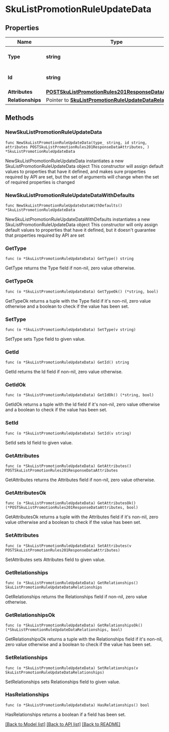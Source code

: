 # SkuListPromotionRuleUpdateData

## Properties

Name | Type | Description | Notes
------------ | ------------- | ------------- | -------------
**Type** | **string** | The resource&#39;s type | 
**Id** | **string** | The resource&#39;s id | 
**Attributes** | [**POSTSkuListPromotionRules201ResponseDataAttributes**](POSTSkuListPromotionRules201ResponseDataAttributes.md) |  | 
**Relationships** | Pointer to [**SkuListPromotionRuleUpdateDataRelationships**](SkuListPromotionRuleUpdateDataRelationships.md) |  | [optional] 

## Methods

### NewSkuListPromotionRuleUpdateData

`func NewSkuListPromotionRuleUpdateData(type_ string, id string, attributes POSTSkuListPromotionRules201ResponseDataAttributes, ) *SkuListPromotionRuleUpdateData`

NewSkuListPromotionRuleUpdateData instantiates a new SkuListPromotionRuleUpdateData object
This constructor will assign default values to properties that have it defined,
and makes sure properties required by API are set, but the set of arguments
will change when the set of required properties is changed

### NewSkuListPromotionRuleUpdateDataWithDefaults

`func NewSkuListPromotionRuleUpdateDataWithDefaults() *SkuListPromotionRuleUpdateData`

NewSkuListPromotionRuleUpdateDataWithDefaults instantiates a new SkuListPromotionRuleUpdateData object
This constructor will only assign default values to properties that have it defined,
but it doesn't guarantee that properties required by API are set

### GetType

`func (o *SkuListPromotionRuleUpdateData) GetType() string`

GetType returns the Type field if non-nil, zero value otherwise.

### GetTypeOk

`func (o *SkuListPromotionRuleUpdateData) GetTypeOk() (*string, bool)`

GetTypeOk returns a tuple with the Type field if it's non-nil, zero value otherwise
and a boolean to check if the value has been set.

### SetType

`func (o *SkuListPromotionRuleUpdateData) SetType(v string)`

SetType sets Type field to given value.


### GetId

`func (o *SkuListPromotionRuleUpdateData) GetId() string`

GetId returns the Id field if non-nil, zero value otherwise.

### GetIdOk

`func (o *SkuListPromotionRuleUpdateData) GetIdOk() (*string, bool)`

GetIdOk returns a tuple with the Id field if it's non-nil, zero value otherwise
and a boolean to check if the value has been set.

### SetId

`func (o *SkuListPromotionRuleUpdateData) SetId(v string)`

SetId sets Id field to given value.


### GetAttributes

`func (o *SkuListPromotionRuleUpdateData) GetAttributes() POSTSkuListPromotionRules201ResponseDataAttributes`

GetAttributes returns the Attributes field if non-nil, zero value otherwise.

### GetAttributesOk

`func (o *SkuListPromotionRuleUpdateData) GetAttributesOk() (*POSTSkuListPromotionRules201ResponseDataAttributes, bool)`

GetAttributesOk returns a tuple with the Attributes field if it's non-nil, zero value otherwise
and a boolean to check if the value has been set.

### SetAttributes

`func (o *SkuListPromotionRuleUpdateData) SetAttributes(v POSTSkuListPromotionRules201ResponseDataAttributes)`

SetAttributes sets Attributes field to given value.


### GetRelationships

`func (o *SkuListPromotionRuleUpdateData) GetRelationships() SkuListPromotionRuleUpdateDataRelationships`

GetRelationships returns the Relationships field if non-nil, zero value otherwise.

### GetRelationshipsOk

`func (o *SkuListPromotionRuleUpdateData) GetRelationshipsOk() (*SkuListPromotionRuleUpdateDataRelationships, bool)`

GetRelationshipsOk returns a tuple with the Relationships field if it's non-nil, zero value otherwise
and a boolean to check if the value has been set.

### SetRelationships

`func (o *SkuListPromotionRuleUpdateData) SetRelationships(v SkuListPromotionRuleUpdateDataRelationships)`

SetRelationships sets Relationships field to given value.

### HasRelationships

`func (o *SkuListPromotionRuleUpdateData) HasRelationships() bool`

HasRelationships returns a boolean if a field has been set.


[[Back to Model list]](../README.md#documentation-for-models) [[Back to API list]](../README.md#documentation-for-api-endpoints) [[Back to README]](../README.md)


